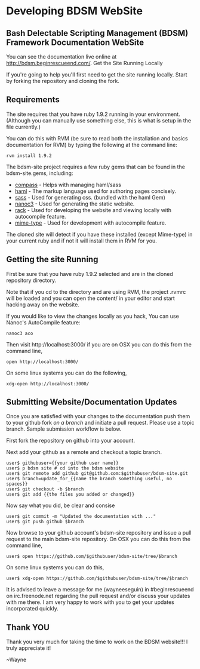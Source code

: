 # Developing BDSM WebSite

## Bash Delectable Scripting Management (BDSM) Framework Documentation WebSite

You can see the documentation live online at http://bdsm.beginrescueend.com/.
Get the Site Running Locally

If you're going to help you'll first need to get the site running locally.
Start by forking the repository and cloning the fork.

## Requirements

The site requires that you have ruby 1.9.2 running in your environment.
(Although you can manually use something else, this is what is setup in the
file currently.)

You can do this with RVM (be sure to read both the installation and basics
documentation for RVM) by typing the following at the command line:

    rvm install 1.9.2

The bdsm-site project requires a few ruby gems that can be found in the
bdsm-site.gems, including:

* [compass](http://compass-style.org/) - Helps with managing haml/sass
* [haml](http://haml-lang.com/) - The markup language used for authoring
pages concisely.
* [sass](http://sass-lang.com/) - Used for generating css. (bundled with the haml Gem)
* [nanoc3](http://nanoc.stoneship.org/) - Used for generating the static
website.
* [rack](http://guides.rubyonrails.org/rails_on_rack.html) - Used for
developing the website and viewing locally with autocompile feature.
* [mime-type](http://rubyforge.org/projects/mime-types/) - Used for
development with autocompile feature.

The cloned site will detect if you have these installed (except Mime-type) in
your current ruby and if not it will install them in RVM for you.

## Getting the site Running

First be sure that you have ruby 1.9.2 selected and are in the cloned repository
directory.

Note that if you cd to the directory and are using RVM, the project .rvmrc
will be loaded and you can open the content/ in your editor and start hacking
away on the website.

If you would like to view the changes locally as you hack, You can use Nanoc's
AutoCompile feature:

    nanoc3 aco

Then visit http://localhost:3000/ if you are on OSX you can do this from the command line,

    open http://localhost:3000/

On some linux systems you can do the following,

    xdg-open http://localhost:3000/

## Submitting Website/Documentation Updates

Once you are satisfied with your changes to the documentation push them to your
github fork *on a branch* and initiate a pull request. Please use a topic branch.
Sample submission workflow is below.

First fork the repository on github into your account.

Next add your github as a remote and checkout a topic branch.

    user$ githubuser={{your github user name}}
    user$ p bdsm site # cd into the bdsm website
    user$ git remote add github git@github.com:$githubuser/bdsm-site.git
    user$ branch=update_for_{{name the branch something useful, no spaces}}
    user$ git checkout -b $branch
    user$ git add {{the files you added or changed}}

Now say what you did, be clear and consise

    user$ git commit -m "Updated the documentation with ..."
    user$ git push github $branch

Now browse to your github account's bdsm-site repository and issue a pull request to the main bdsm-site repository. On OSX you can do this from the command line,

    user$ open https://github.com/$githubuser/bdsm-site/tree/$branch

On some linux systems you can do this,

    user$ xdg-open https://github.com/$githubuser/bdsm-site/tree/$branch

It is advised to leave a message for me (wayneeseguin) in #beginrescueend on irc.freenode.net regarding the pull request and/or discuss your updates with me there. I am very happy to work with you to get your updates incorporated quickly.

## Thank YOU

Thank you very much for taking the time to work on the BDSM website!!!
I truly appreciate it!

  ~Wayne

